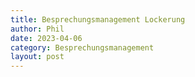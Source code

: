 ```yaml
---
title: Besprechungsmanagement Lockerung
author: Phil
date: 2023-04-06
category: Besprechungsmanagement
layout: post
---
```

